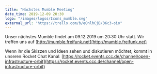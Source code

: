 ```yaml
---
title: "Nächstes Mumble Meeting"
date_time: 2019-12-09 20:30
logo: "/images/logos/Icons_mumble.svg"
external_url: "https://trello.com/b/eOnlhCjB/36c3-oio"
---
```


Unser nächstes Mumble findet am 09.12.2019 um 20:30 Uhr statt.
Wir treffen uns auf [http://mumble.freifunk.net](http://mumble.freifunk.net)

Wenn ihr die Skizzen und Ideen sehen und diskutieren möchtet, kommt in unseren Rocket Chat Kanal: [https://rocket.events.ccc.de/channel/open-infrastructure-orbit](https://rocket.events.ccc.de/channel/open-infrastructure-orbit)

